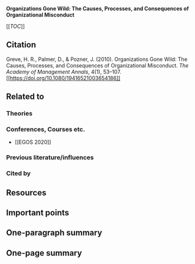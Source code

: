 **Organizations Gone Wild: The Causes, Processes, and Consequences of Organizational Misconduct**

[[_TOC_]]

## Citation

Greve, H. R., Palmer, D., & Pozner, J. (2010). Organizations Gone Wild: The Causes, Processes, and Consequences of Organizational Misconduct. *The Academy of Management Annals*, 4(1), 53–107. [[https://doi.org/10.1080/19416521003654186]]

## Related to

### Theories

### Conferences, Courses etc.

* [[EGOS 2020]]

### Previous literature/influences

### Cited by

## Resources

## Important points

## One-paragraph summary

## One-page summary
